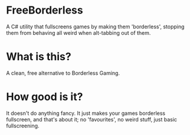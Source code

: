 # FreeBorderless
A C# utility that fullscreens games by making them 'borderless', stopping them from behaving all weird when alt-tabbing out of them.

# What is this?
A clean, free alternative to Borderless Gaming.

# How good is it?
It doesn't do anything fancy. It just makes your games borderless fullscreen, and that's about it; no 'favourites', no weird stuff, just basic fullscreening.
